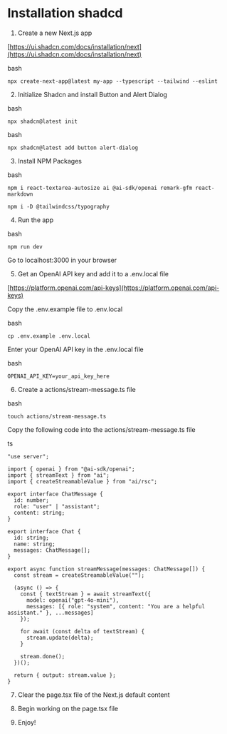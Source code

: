 # Installation shadcd
1. Create a new Next.js app

[https://ui.shadcn.com/docs/installation/next](https://ui.shadcn.com/docs/installation/next)

bash

```
npx create-next-app@latest my-app --typescript --tailwind --eslint
```

2. Initialize Shadcn and install Button and Alert Dialog

bash

```
npx shadcn@latest init
```

bash

```
npx shadcn@latest add button alert-dialog
```

3. Install NPM Packages

bash

```
npm i react-textarea-autosize ai @ai-sdk/openai remark-gfm react-markdown
```

```
npm i -D @tailwindcss/typography
```

4. Run the app

bash

```
npm run dev
```

Go to localhost:3000 in your browser

5. Get an OpenAI API key and add it to a .env.local file

[https://platform.openai.com/api-keys](https://platform.openai.com/api-keys)

Copy the .env.example file to .env.local

bash

```
cp .env.example .env.local
```

Enter your OpenAI API key in the .env.local file

bash

```
OPENAI_API_KEY=your_api_key_here
```

6. Create a actions/stream-message.ts file

bash

```
touch actions/stream-message.ts
```

Copy the following code into the actions/stream-message.ts file

ts

```
"use server";

import { openai } from "@ai-sdk/openai";
import { streamText } from "ai";
import { createStreamableValue } from "ai/rsc";

export interface ChatMessage {
  id: number;
  role: "user" | "assistant";
  content: string;
}

export interface Chat {
  id: string;
  name: string;
  messages: ChatMessage[];
}

export async function streamMessage(messages: ChatMessage[]) {
  const stream = createStreamableValue("");

  (async () => {
    const { textStream } = await streamText({
      model: openai("gpt-4o-mini"),
      messages: [{ role: "system", content: "You are a helpful assistant." }, ...messages]
    });

    for await (const delta of textStream) {
      stream.update(delta);
    }

    stream.done();
  })();

  return { output: stream.value };
}
```

7. Clear the page.tsx file of the Next.js default content
    
8. Begin working on the page.tsx file
    
9. Enjoy!